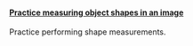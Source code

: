 <h4 id='measure_act2'><a href="#measure_act2">Practice measuring object shapes in an image</a></h4>

Practice performing shape measurements.
